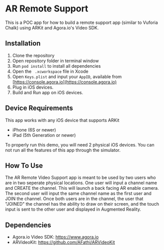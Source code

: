 # AR Remote Support
This is a POC app for how to build a remote support app (similar to Vuforia Chalk) using ARKit and Agora.io's Video SDK.

## Installation
1. Clone the repository
2. Open repository folder in terminal window 
3. Run `pod install` to install all dependencies
4. Open the ` .xcworkspace` file in Xcode
5. Open `Keys.plist` and input your `AppID`, available from [https://console.agora.io](https://console.agora.io)
6. Plug in iOS devices.
7. Build and Run app on iOS devices.

## Device Requirements
This app works with any iOS device that supports ARKit 
- iPhone (6S or newer)
- iPad (5th Generation or newer)

To properly run this demo, you will need 2 physical iOS devices. You can not run all the features of this app through the simulator. 

## How To Use
The AR Remote Video Support app is meant to be used by two users who are in two seperate physical locations. One user will input a channel name and CREATE the channel. This will launch a back facing AR enable camera. 
The second user will input the same channel name as the first user and JOIN the channel. Once both users are in the channel, the user that "JOINED" the channel has the ability to draw on their screen, and the touch input is sent to the other user and displayed in Augmented Reality. 

## Dependencies
- Agora.io Video SDK: https://www.agora.io
- ARVideoKit: https://github.com/AFathi/ARVideoKit
